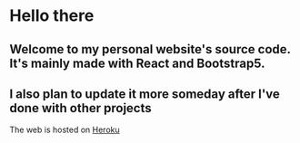 # Hello there         
## Welcome to my personal website's source code. It's mainly made with React and Bootstrap5.

## I also plan to update it more someday after I've done with other projects

The web is hosted on [Heroku](https://personal-profile-e567d41ba980.herokuapp.com/)